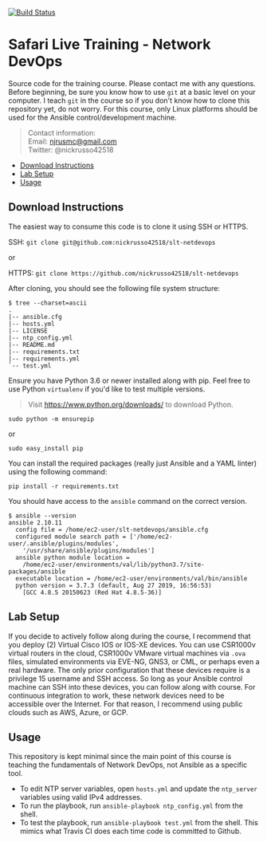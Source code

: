 [![Build Status](
https://travis-ci.org/nickrusso42518/slt-netdevops.svg?branch=master)](
https://travis-ci.org/nickrusso42518/slt-netdevops)

# Safari Live Training - Network DevOps
Source code for the training course. Please contact me with any questions.
Before beginning, be sure you know how to use `git` at a basic level on
your computer. I teach `git` in the course so if you don't know how
to clone this repository yet, do not worry. For this course, only
Linux platforms should be used for the Ansible control/development machine.

> Contact information:\
> Email:    njrusmc@gmail.com\
> Twitter:  @nickrusso42518

  * [Download Instructions](#download-instructions)
  * [Lab Setup](#lab-setup)
  * [Usage](#usage)

## Download Instructions
The easiest way to consume this code is to clone it using SSH or HTTPS.

SSH: `git clone git@github.com:nickrusso42518/slt-netdevops`

or

HTTPS: `git clone https://github.com/nickrusso42518/slt-netdevops`

After cloning, you should see the following file system structure:

```
$ tree --charset=ascii
.
|-- ansible.cfg
|-- hosts.yml
|-- LICENSE
|-- ntp_config.yml
|-- README.md
|-- requirements.txt
|-- requirements.yml
`-- test.yml
```

Ensure you have Python 3.6 or newer installed along with pip. Feel
free to use Python `virtualenv` if you'd like to test multiple versions.

> Visit https://www.python.org/downloads/ to download Python.

`sudo python -m ensurepip`

or

`sudo easy_install pip`

You can install the required packages (really just Ansible and a YAML linter)
using the following command:

`pip install -r requirements.txt`

You should have access to the `ansible` command on the correct version.

```
$ ansible --version
ansible 2.10.11
  config file = /home/ec2-user/slt-netdevops/ansible.cfg
  configured module search path = ['/home/ec2-user/.ansible/plugins/modules',
    '/usr/share/ansible/plugins/modules']
  ansible python module location =
    /home/ec2-user/environments/val/lib/python3.7/site-packages/ansible
  executable location = /home/ec2-user/environments/val/bin/ansible
  python version = 3.7.3 (default, Aug 27 2019, 16:56:53)
    [GCC 4.8.5 20150623 (Red Hat 4.8.5-36)]
```

## Lab Setup
If you decide to actively follow along during the course, I recommend
that you deploy (2) Virtual Cisco IOS or IOS-XE devices. You can
use CSR1000v virtual routers in the cloud, CSR1000v VMware virtual
machines via `.ova` files, simulated environments via EVE-NG, GNS3,
or CML, or perhaps even a real hardware. The only prior configuration
that these devices require is a privilege 15 username and SSH access.
So long as your Ansible control machine can SSH into these devices,
you can follow along with course. For continuous integration to work,
these network devices need to be accessible over the Internet. For that
reason, I recommend using public clouds such as AWS, Azure, or GCP.

## Usage
This repository is kept minimal since the main point of this course is
teaching the fundamentals of Network DevOps, not Ansible as a specific tool.
  * To edit NTP server variables, open `hosts.yml` and update the
    `ntp_server` variables using valid IPv4 addresses.
  * To run the playbook, run `ansible-playbook ntp_config.yml` from the shell.
  * To test the playbook, run `ansible-playbook test.yml` from the shell. This
    mimics what Travis CI does each time code is committed to Github.
